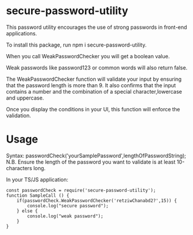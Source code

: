 # secure-password-utility
This password utility encourages the use of strong passwords in front-end applications.

To install this package, run npm i secure-password-utility.

When you call WeakPasswordChecker you will get a boolean value.

Weak passwords like password123 or common words will also return false.

The WeakPasswordChecker function will validate your input by ensuring that the password length is more than 9.
It also confirms that the input contains a number and the combination of a special character,lowercase and uppercase.

Once you display the conditions in your UI, this function will enforce the validation.

Usage
=====
Syntax: passwordCheck('yourSamplePassword',lengthOfPasswordString);
N.B. Ensure the length of the password you want to validate is at least 10-characters long.


In your TS/JS application:


````
const passwordCheck = require('secure-password-utility');
function SampleCall () {
    if(passwordCheck.WeakPasswordChecker('retziwChanabd2?',15)) {
        console.log("secure password");
    } else {
        console.log("weak password");
    }
}
````
